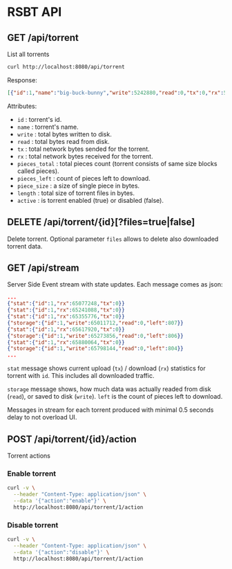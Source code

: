 # RSBT API

## GET /api/torrent

List all torrents

```bash
curl http://localhost:8080/api/torrent
```

Response:

```json
[{"id":1,"name":"big-buck-bunny","write":5242880,"read":0,"tx":0,"rx":5652480,"pieces_total":1055,"pieces_left":1035,"piece_size":262144,"length":276445467,"active":true},{"id":2,"name":"ferris.gif","write":0,"read":0,"tx":0,"rx":0,"pieces_total":2,"pieces_left":2,"piece_size":262144,"length":349133,"active":true}]
```

Attributes:

- `id` : torrent's id.
- `name` : torrent's name.
- `write` : total bytes written to disk.
- `read` : total bytes read from disk.
- `tx` : total network bytes sended for the torrent.
- `rx` : total network bytes received for the torrent.
- `pieces_total` : total pieces count (torrent consists of same size blocks called pieces).
- `pieces_left` : count of pieces left to download.
- `piece_size` : a size of single piece in bytes.
- `length` : total size of torrent files in bytes.
- `active` : is torrent enabled (true) or disabled (false).

## DELETE /api/torrent/{id}[?files=true|false]

Delete torrent. Optional parameter `files` allows to delete also downloaded torrent data.

## GET /api/stream

Server Side Event stream with state updates. Each message comes as json:

```json
...
{"stat":{"id":1,"rx":65077248,"tx":0}}
{"stat":{"id":1,"rx":65241088,"tx":0}}
{"stat":{"id":1,"rx":65355776,"tx":0}}
{"storage":{"id":1,"write":65011712,"read":0,"left":807}}
{"stat":{"id":1,"rx":65617920,"tx":0}}
{"storage":{"id":1,"write":65273856,"read":0,"left":806}}
{"stat":{"id":1,"rx":65880064,"tx":0}}
{"storage":{"id":1,"write":65798144,"read":0,"left":804}}
...
```

`stat` message shows current upload (`tx`) / download (`rx`) statistics for torrent with `id`. This includes all downloaded traffic.

`storage` message shows, how much data was actually readed from disk (`read`), or saved to disk (`write`). `left` is the count of pieces left to download.

Messages in stream for each torrent produced with minimal 0.5 seconds delay to not overload UI.

## POST /api/torrent/{id}/action

Torrent actions

### Enable torrent

```bash
curl -v \
  --header "Content-Type: application/json" \
  --data '{"action":"enable"}' \
  http://localhost:8080/api/torrent/1/action
```

### Disable torrent

```bash
curl -v \
  --header "Content-Type: application/json" \
  --data '{"action":"disable"}' \
  http://localhost:8080/api/torrent/1/action
```
